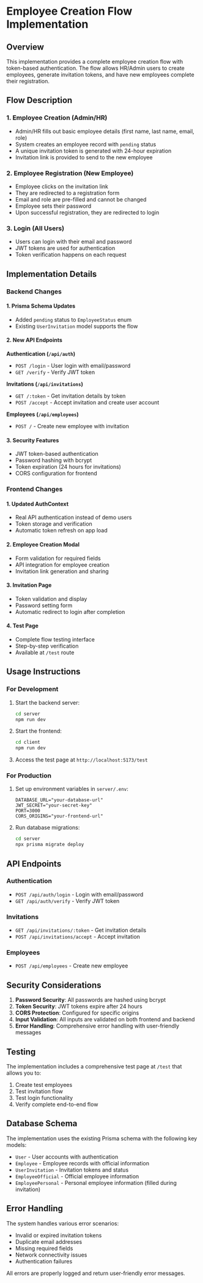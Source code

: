 # Employee Creation Flow Implementation

## Overview
This implementation provides a complete employee creation flow with token-based authentication. The flow allows HR/Admin users to create employees, generate invitation tokens, and have new employees complete their registration.

## Flow Description

### 1. Employee Creation (Admin/HR)
- Admin/HR fills out basic employee details (first name, last name, email, role)
- System creates an employee record with `pending` status
- A unique invitation token is generated with 24-hour expiration
- Invitation link is provided to send to the new employee

### 2. Employee Registration (New Employee)
- Employee clicks on the invitation link
- They are redirected to a registration form
- Email and role are pre-filled and cannot be changed
- Employee sets their password
- Upon successful registration, they are redirected to login

### 3. Login (All Users)
- Users can login with their email and password
- JWT tokens are used for authentication
- Token verification happens on each request

## Implementation Details

### Backend Changes

#### 1. Prisma Schema Updates
- Added `pending` status to `EmployeeStatus` enum
- Existing `UserInvitation` model supports the flow

#### 2. New API Endpoints

**Authentication (`/api/auth`)**
- `POST /login` - User login with email/password
- `GET /verify` - Verify JWT token

**Invitations (`/api/invitations`)**
- `GET /:token` - Get invitation details by token
- `POST /accept` - Accept invitation and create user account

**Employees (`/api/employees`)**
- `POST /` - Create new employee with invitation

#### 3. Security Features
- JWT token-based authentication
- Password hashing with bcrypt
- Token expiration (24 hours for invitations)
- CORS configuration for frontend

### Frontend Changes

#### 1. Updated AuthContext
- Real API authentication instead of demo users
- Token storage and verification
- Automatic token refresh on app load

#### 2. Employee Creation Modal
- Form validation for required fields
- API integration for employee creation
- Invitation link generation and sharing

#### 3. Invitation Page
- Token validation and display
- Password setting form
- Automatic redirect to login after completion

#### 4. Test Page
- Complete flow testing interface
- Step-by-step verification
- Available at `/test` route

## Usage Instructions

### For Development
1. Start the backend server:
   ```bash
   cd server
   npm run dev
   ```

2. Start the frontend:
   ```bash
   cd client
   npm run dev
   ```

3. Access the test page at `http://localhost:5173/test`

### For Production
1. Set up environment variables in `server/.env`:
   ```
   DATABASE_URL="your-database-url"
   JWT_SECRET="your-secret-key"
   PORT=3000
   CORS_ORIGINS="your-frontend-url"
   ```

2. Run database migrations:
   ```bash
   cd server
   npx prisma migrate deploy
   ```

## API Endpoints

### Authentication
- `POST /api/auth/login` - Login with email/password
- `GET /api/auth/verify` - Verify JWT token

### Invitations
- `GET /api/invitations/:token` - Get invitation details
- `POST /api/invitations/accept` - Accept invitation

### Employees
- `POST /api/employees` - Create new employee

## Security Considerations

1. **Password Security**: All passwords are hashed using bcrypt
2. **Token Security**: JWT tokens expire after 24 hours
3. **CORS Protection**: Configured for specific origins
4. **Input Validation**: All inputs are validated on both frontend and backend
5. **Error Handling**: Comprehensive error handling with user-friendly messages

## Testing

The implementation includes a comprehensive test page at `/test` that allows you to:
1. Create test employees
2. Test invitation flow
3. Test login functionality
4. Verify complete end-to-end flow

## Database Schema

The implementation uses the existing Prisma schema with the following key models:
- `User` - User accounts with authentication
- `Employee` - Employee records with official information
- `UserInvitation` - Invitation tokens and status
- `EmployeeOfficial` - Official employee information
- `EmployeePersonal` - Personal employee information (filled during invitation)

## Error Handling

The system handles various error scenarios:
- Invalid or expired invitation tokens
- Duplicate email addresses
- Missing required fields
- Network connectivity issues
- Authentication failures

All errors are properly logged and return user-friendly error messages.
